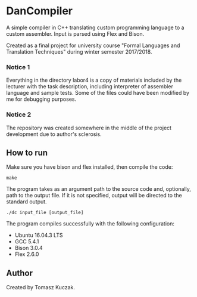 # DanCompiler

A simple compiler in C++ translating custom programming language to a custom assembler. Input is parsed using Flex and Bison.

Created as a final project for university course "Formal Languages and Translation Techniques" during winter semester 2017/2018.

### Notice 1

Everything in the directory labor4 is a copy of materials included by the lecturer with the task description, including interpreter of assembler language and sample tests. Some of the files could have been modified by me for debugging purposes.

### Notice 2

The repository was created somewhere in the middle of the project development due to author's sclerosis.

## How to run

Make sure you have bison and flex installed, then compile the code:

    make

The program takes as an argument path to the source code and, optionally, path to the output file. If it is not specified, output will be directed to the standard output.

    ./dc input_file [output_file]

The program compiles successfully with the following configuration:

* Ubuntu 16.04.3 LTS
* GCC 5.4.1
* Bison 3.0.4
* Flex 2.6.0

## Author

Created by Tomasz Kuczak.
